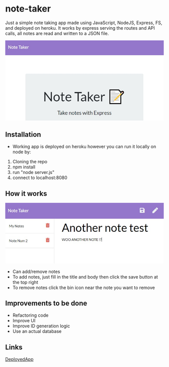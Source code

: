 # note-taker

Just a simple note taking app made using JavaScript, NodeJS, Express, FS, and deployed on heroku. It works by express serving the routes and API calls, all notes are read and written to a JSON file.

![SS](https://github.com/randze/note-taker/blob/master/img/app-screenshot.jpg)

## Installation
- Working app is deployed on heroku however you can run it locally on node by:
1. Cloning the repo
2. npm install
3. run "node server.js"
4. connect to localhost:8080

## How it works
![SS](https://github.com/randze/note-taker/blob/master/img/app-how.jpg)
- Can add/remove notes
- To add notes, just fill in the title and body then click the save button at the top right
- To remove notes click the bin icon near the note you want to remove

## Improvements to be done
- Refactoring code
- Improve UI
- Improve ID generation logic
- Use an actual database

## Links
[DeployedApp](https://randze-note-taker.herokuapp.com/)